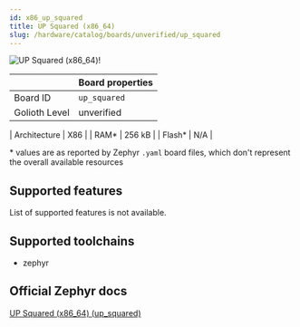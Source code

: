 ```yaml
---
id: x86_up_squared
title: UP Squared (x86_64)
slug: /hardware/catalog/boards/unverified/up_squared
---
```


[//]: # (This is an auto-generated file, do not edit! Changes to it will be lost upon re-generation)

![UP Squared (x86_64)!](/img/boards/x86/up_squared.png "UP Squared (x86_64)")

|                | Board properties     |
| -------------  | -------------------- |
| Board ID       | `up_squared` |
| Golioth Level  | unverified       |

| Architecture   | X86 |
| RAM*           | 256 kB |
| Flash*         | N/A |

\* values are as reported by Zephyr `.yaml` board files, which don't represent the overall available resources



## Supported features

List of supported features is not available.

## Supported toolchains

* zephyr

## Official Zephyr docs

[UP Squared (x86_64) (up_squared)](https://docs.zephyrproject.org/latest/boards/x86/up_squared/doc/index.html)
